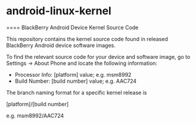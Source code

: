 # android-linux-kernel

====
BlackBerry Android Device Kernel Source Code

This repository contains the kernel source code found
in released BlackBerry Android device software images.

To find the relevant source code for your device and software
image, go to Settings -> About Phone and locate the following
information:

* Processor Info: [platform] value; e.g. msm8992
* Build Number: [build number] value; e.g. AAC724

The branch naming format for a specific kernel release is

[platform]/[build number]

e.g. msm8992/AAC724
